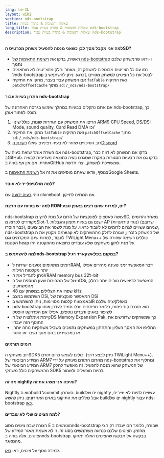 ```yaml
---
lang: he-IL
layout: wiki
section: nds-bootstrap
title: שאלות ותשובות & פתרון בעיות
long_title: שאלות ותשובות & פתרון בעיות עבור nds-bootstrap
description: שאלות ותשובות & פתרון בעיות עבור nds-bootstrap
---
```


#### למה אני מקבל מסך לבן כשאני מנסה להפעיל משחק מכרטיס הSD?
- ראשית, בדקו את [רשימת התאימות של nds-bootstrap](https://docs.google.com/spreadsheets/d/1LRTkXOUXraTMjg1eedz_f7b5jiuyMv2x6e_jY_nyHSc/htmlview#gid=0) ו-ודאו שהמשחק שלכם נתמך
- נסו עם כל הצ'יטים מבוטלים למשחק זה, מאחר וחלק מהצ'יטים לא מותאמים לnds-bootstrap כרגע. ניתן להשתמש ב<kbd class="l">L</kbd> לבטל את כל הציטים למשחק מסויים
- אם המשחק עבד בעבר, מחקו את התיקיה `fatTable` ואת התיקיה `patchOffsetCache` מתוך `sd:/_nds/nds-bootstrap/`

#### פתרון בעיות עבור nds-bootstrap
אם אתם נתקלים בבעיות במהלך שימוש בגרסה האחרונה של nds-bootstrap, כך תוכלו לפתור אותן.

1. הריצו את המשחק עם הגדרות שונות, כולל שינוי ARM9 CPU Speed, DS/DSi Mode, sound quality, Card Read DMA וכו'
2. מחקו את התיקיה `fatTable` ואת התיקיה `patchOffsetCache` מתוך `sd:/_nds/nds-bootstrap/`
3. רוב הסיכויים שזוהי לא בעיה רצינית; שאלו ב[שרת הDiscord](https://discord.gg/yD3spjv)

אם השרת אומר שזאת בעיה של nds-bootstrap, בדקו אם המשחק לא דווח כבר בGitHub. בדקו גם את הבעיות הסגורות במקרה שסגרנו בעיה כתוצאה מעדיפות לבעיה אחרת. אם אין אף בעיה בGitHub שמשוייכת למשחק, יצרו חדשה.

בנוסף, וודאו שאתם מוסיפים את זה אל [רשימת התאימות](https://wiki.ds-homebrew.com/nds-bootstrap/testing) בGoogle Sheets.

#### למה מולטיפלייר לא עובד?
זוהי [בעיה ידועה](https://github.com/DS-Homebrew/nds-bootstrap/issues/553) עם cloneboot. אנו המתינו לתיקון.

#### למה יש בעיות עם הרצת ROMים, למרות שהם רצים באופן טבעי?
nds-bootstrap עושה פאטצים לפונקציות של הרום על מנת לרוץ מSD, מאחר והרומים מקודדים לקרוא מSlot-1. ישנם גם בעיות תזמון והגבלות AP (נוגד פיראטיות) (שרובם כבר הוסרו), שניהם עשויים לגרום לרומים לא לעבוד כראוי. על מנת לשפר את הביצועים, nds-bootstrap גם מקטין את הheap של המשחק בזכרון, שגורם לחלק מהמשחקים לא לעבוד, למרות שגם המקדמים וגם TWiLight Menu++ כוללים רשימה שחורה של הקטנת heap על מנת לתקן משחקים שלא עובדים כתוצאה מההקטנה הזו.

#### למה להשתמש בnds-bootstrap במקום בפלאשקארד רגיל?
- רומים מתאימים נטענים ישירות לRAM, דבר המאפשר זמני טעינה מהירים אפילו יותר מקלטות רגילות
- ניתן להגדיל את הVRAM memory bus ל32-bit
- ניצול של המהירות שעון הנוספת של הDSi, המאפשר לביצועים טובים יותר בחלק מהמשחקים
- שפרו את הצלילים במשחק עם 48 kHz
- השתמשו במצב DSi, המאפשר פונקציות של DSi
- באמצעות קלטות מסויימות, ניתן להשתמש בIR באפלקיציה שלכם
- nds-bootstrap הוא תוכנת קוד פתוח, כלומר מפתחים יוכלו תמיד לעדכן אותו לשיפור באגים ודברים נוספים, אפילו אם הפרויקט הופסק
- קיימת אימלוציה של הDS Memory Expansion Pak, כך שמשחקים שדורשים את התוסף הזה יעבדו
- החליפו את המסך העליון והתחתון במשחקים נתמכים בשביל משחקיות נוחה יותר, או במכשירים בהם מסך נשבר או הוסר

#### רומים תורמים
רוב משחקי הSDK5 יכולים לשמש כרום תורם (ניתן לבצע דרך TWiLight Menu++). המידע הבינארי של ARM7 מהרום התורם מעותק על ידי nds-bootstrap ומחליף את המידע הבינארי של ARM7 של המשחק שהוא מנסה להפעיל. זה מאפשר לחלק מהמשחקים כולל משחקי SDK5 להיות מופעלים ולשמור.

#### מה זה nightly ואיפה אני משיג את זה?
Nightly הוא הbuild לcommit האחרון. buildים של nightly עשויים להיות לא יציבים, אבל כוללים את התיקוני באגים האחרונים. ניתן להשיג buildים של nightly עבור nds-bootstrap [כאן](https://github.com/TWLBot/Builds/raw/master/nds-bootstrap.7z).

#### למה הציטים שלי לא עובדים?
הצורה שבה ציטים מסוג E מוטמעים בnds-bootstrap שבורה, כלומר הם יעבדו רק חצי מהזמן. הציטים שלכם כנראה משתמשים בסוג זה. זו לא אשמת מאגר המידע של הציטים, אלה בעיה בnds-bootstrap. בבקשה אל תבקשו שהציטים האלה ימחקו מהמאגר.

למידה נוסף על ציטים, ראו [כאן](https://wiki.ds-homebrew.com/ds-index/retail-roms#action-replay-cheats).

